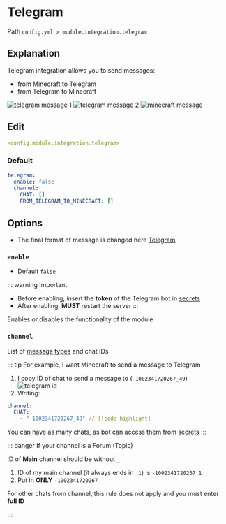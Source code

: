 # Telegram
Path `config.yml > module.integration.telegram`

## Explanation
Telegram integration allows you to send messages:
- from Minecraft to Telegram
- from Telegram to Minecraft

![telegram message 1](/telegrammessage1.png)
![telegram message 2](/telegrammessage2.png)
![minecraft message](/telegramminecraftmessage.png)


## Edit
```yaml
<config.module.integration.telegram>
```

### Default
```yaml
telegram:
  enable: false
  channel:
    CHAT: []
    FROM_TELEGRAM_TO_MINECRAFT: []
```

## Options

- The final format of message is changed here [Telegram](/en/messages/en_us/module/integration/telegram/)

### `enable`
- Default `false`

::: warning Important
- Before enabling, insert the **token** of the Telegram bot in [secrets](/en/secrets/telegram/)
- After enabling, **MUST** restart the server
:::

Enables or disables the functionality of the module

### `channel`

List of [message types](#message-types) and chat IDs

::: tip For example, I want Minecraft to send a message to Telegram
1. I copy ID of chat to send a message to (`-1002341720267_49`)
![telegram id](/telegramid.png)
2. Writing:
```yaml
channel:
  CHAT:
    - "-1002341720267_49" // [!code highlight]
```

You can have as many chats, as bot can access them from [secrets](/en/secrets/telegram/)
:::

::: danger If your channel is a Forum (Topic)

ID of **Main** channel should be without `_`

1. ID of my main channel (it always ends in `_1`) is `-1002341720267_1`
2. Put in **ONLY** `-1002341720267`

For other chats from channel, this rule does not apply and you must enter **full ID**

:::

<!--@include: @/en/parts/messagetag.md-->

